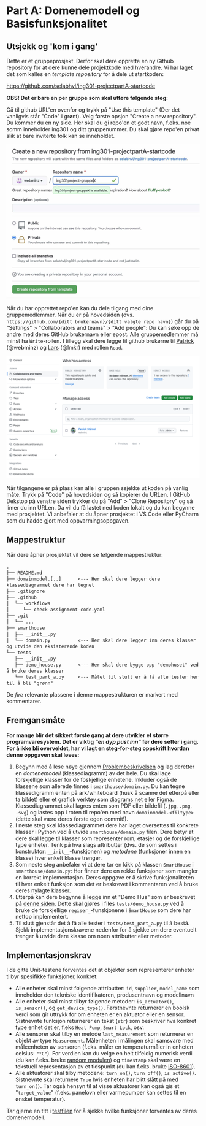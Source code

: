# Part A: Domenemodell og Basisfunksjonalitet

## Utsjekk og 'kom i gang'

Dette er et gruppeprosjekt.
Derfor skal dere opprette en ny Github repository for at dere kunne dele projektkode med hverandre.
Vi har laget det som kalles en _template repository_ for å dele ut startkoden:

<https://github.com/selabhvl/ing301-projectpartA-startcode>

**OBS! Det er bare en per gruppe som skal utføre følgende steg:**

Gå til github URL'en ovenfor og trykk på "Use this template" (Der det vanligvis står "Code" i grønt).
Velg første opsjon "Create a new repository".
Du kommer du en ny side.
Her skal du gi repo'en et godt navn, f.eks. noe somm inneholder ing301 og ditt gruppenummer.
Du skal gjøre repo'en privat slik at bare inviterte folk kan se inneholdet.

![Skjermmbildet: Create from Templae](../resources/images/skjermbildet-template-repo.jpg)

Når du har opprettet repo'en kan du dele tilgang med dine gruppemedlemmer.
Når du er på hovedsiden (dvs. `https://github.com/{ditt brukernavn}/{ditt valgte repo navn}`) går du på "Settings" > "Collaborators and teams" > "Add people":
Du kan søke opp de andre med deres GitHub brukernavn eller epost.
Alle gruppemedlemmer må minst ha `Write`-rollen.
I tillegg skal dere legge til github brukerne til [Patrick](https://github.com/webminz) (@webminz) og [Lars](https://github.com/lmkr) (@lmkr) med rollen `Read`.

![Skjermbildet: Legg til medlemmer](../resources/images/screenshot-github-collaborators.png)

Når tilgangene er på plass kan alle i gruppen ssjekke ut koden på vanlig måte.
Trykk på "Code" på hovedsiden og så kopierer du URLen.
I GitHub Dekstop på venstre siden trykker du på "Add" > "Clone Repository" og så limer du inn URLen.
Da vil du få lastet ned koden lokalt og du kan begynne med prosjektet.
Vi anbefaler at du åpner prosjektet i VS Code eller PyCharm som du hadde gjort med oppvarmingsoppgaven.

## Mappestruktur

Når dere åpner prosjektet vil dere se følgende mappestruktur:

```
.
├── README.md
├── domainmodel.[..]      <--- Her skal dere legger dere klassediagrammet dere har tegnet
├── .gitignore
├── .github
│  └── workflows
│     └── check-assignment-code.yaml
├── .git
│  └── ...
├── smarthouse
│  ├── __init__.py
│  └── domain.py          <--- Her skal dere legger inn deres klasser og utvide den eksisterende koden
└── tests
   ├── __init__.py
   ├── demo_house.py      <--- Her skal dere bygge opp "demohuset" ved å bruke deres klasser
   └── test_part_a.py     <--- Målet til slutt er å få alle tester her til å bli "grønn"
```

De _fire_ relevante plassene i denne mappestrukturen er markert med kommentarer.

## Fremgansmåte

**For mange blir det sikkert første gang at dere utvikler et større programvaresystem. Det er viktig _"en dyp pust inn"_ før dere
setter i gang. For å ikke bli overveldet, har vi lagt en steg-for-steg oppskrift hvordan denne oppgaven skal løses:**

1. Begynn med å lese nøye gjennom [Problembeskrivelsen](./index.md) og lag deretter en _domenemodell_ (klassediagramm) av det hele.
   Du skal lage forskjellige klasser for de foskjellige enhetene. Inkluder også de klassene som allerede finnes i `smarthouse/domain.py`.
   Du kan tegne klassedigramm enten på ark/whiteboard (husk å scanne det etterpå eller ta bildet) eller et grafisk verktøy som [diagrams.net](https://www.diagrams.net/) eller [Figma](https://www.figma.com/).
   Klassediagrammet skal lagres enten som PDF eller bildefil (`.jpg`, `.png`, `.svg`) og lastes opp i roten til repo'en med navn `domainmodel.<filtype>` (dette skal være deres første egen commit!). 
2. I neste steg skal klassediagrammet dere har laget oversettes til konkrete klasser i Python ved å utvide `smarthouse/domain.py` filen. 
   Dere betyr at dere skal legge til klasser som representer rom, etasjer og de forskjellige type enheter. 
   Tenk på hva slags attributter (dvs. de som settes i konstruktor: `__init__`-funskjonen) og _metodene_ (funksjoner innen en klasse) hver enkelt klasse trenger.
3. Som neste steg anbefaler vi at dere tar en kikk på klassen `SmartHouse` i `smarthouse/domain.py`: Her finner dere en rekke funksjoner som mangler en korrekt implementasjon.
    Deres oppgave er å skrive funksjonaliteten til hver enkelt funksjon som det er beskrevet i kommentaren ved å bruke deres nylagte klasser.
4. Etterpå kan dere begynne å legge inn et "Demo Hus" som er beskrevet på [denne siden](./demo.md). Dette skal gjøres i files `tests/demo_house.py`
    ved å bruke de forskjellige `regiser_`-funskjonene i `SmartHouse` som dere har nettop implementert. 
5. Til slutt gjenstår det å få alle tester i `tests/test_part_a.py` til å bestå. Sjekk implementasjonskravene nedenfor for å sjekke 
    om dere eventuelt trenger å utvide dere klasse om noen attributter eller metoder. 


## Implementasjonskrav

I de gitte Unit-testene forventes det at objekter som representerer enheter tilbyr spesifikke funksjoner, konkret:

- Alle enheter skal minst følgende attributter: `id`, `supplier`, `model_name` som inneholder den tekniske identifikatoren,
  produsentnavn og modellnavn
- Alle enheter skal minst tilbyr følgende metoder: `is_actuator()`, `is_sensor()`, og `get_device_type()`. Førstnevnte 
 returnerer en boolsk verdi som gir uttrykk for om enheten er en aktuator eller en sensor. Sistnevnte funksjon returnerer en 
 tekst (`str`) som beskriver hva konkret type enhet det er, f.eks `Heat Pump`, `Smart Lock`, osv.
- Alle sensorer skal tilby en metode `last_measurement` som returnerer en objekt av type `Measurement`. Målenheten i målingen
 skal samsvare med måleenheten av sensoren (f.eks. måler en temperaturmåler in enheten celsius: `"°C"`). For verdien kan du velge 
 en helt tilfeldig numerisk verdi (du kan f.eks. bruke [random modulen](https://docs.python.org/3/library/random.html)) og `timestamp`
 skal være en tekstuell representasjon av et tidspunkt (du kan f.eks. bruke [ISO-8601](https://en.wikipedia.org/wiki/ISO_8601)).
- Alle aktuatorer skal tilby metodene: `turn_on()`, `turn_off()`, `is_active()`. Sistnevnte skal returnere `True` hvis enheten har blitt slått 
 på med `turn_on()`. Tar også hensyn til at visse aktuatorer kan også gis et "`target_value`" (f.eks. panelovn eller varmepumper kan settes til en ønsket temperatur).

Tar gjerne en titt i [testfilen](https://github.com/selabhvl/ing301-projectpartA-startcode/blob/main/tests/test_part_a.py) for å sjekke hvilke funksjoner forventes av deres domenemodell.

